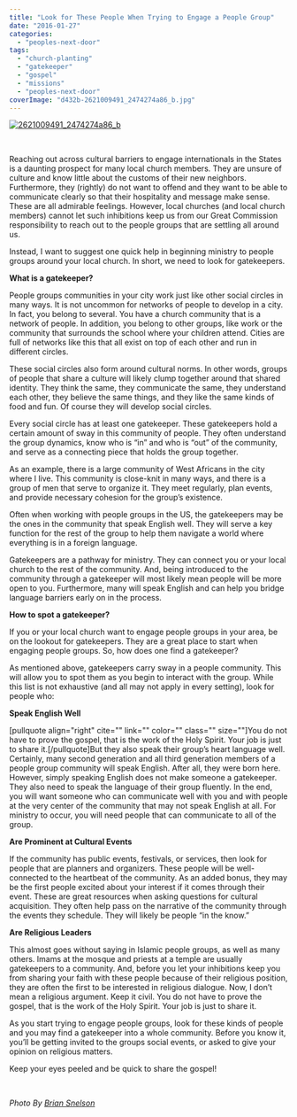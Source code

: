 ```yaml
---
title: "Look for These People When Trying to Engage a People Group"
date: "2016-01-27"
categories: 
  - "peoples-next-door"
tags: 
  - "church-planting"
  - "gatekeeper"
  - "gospel"
  - "missions"
  - "peoples-next-door"
coverImage: "d432b-2621009491_2474274a86_b.jpg"
---
```


[![2621009491_2474274a86_b](images/d432b-2621009491_2474274a86_b.jpg)](https://keelancook.files.wordpress.com/2020/08/d432b-2621009491_2474274a86_b.jpg)

 

Reaching out across cultural barriers to engage internationals in the States is a daunting prospect for many local church members. They are unsure of culture and know little about the customs of their new neighbors. Furthermore, they (rightly) do not want to offend and they want to be able to communicate clearly so that their hospitality and message make sense. These are all admirable feelings. However, local churches (and local church members) cannot let such inhibitions keep us from our Great Commission responsibility to reach out to the people groups that are settling all around us.

Instead, I want to suggest one quick help in beginning ministry to people groups around your local church. In short, we need to look for gatekeepers.

**What is a gatekeeper?**

People groups communities in your city work just like other social circles in many ways. It is not uncommon for networks of people to develop in a city. In fact, you belong to several. You have a church community that is a network of people. In addition, you belong to other groups, like work or the community that surrounds the school where your children attend. Cities are full of networks like this that all exist on top of each other and run in different circles.

These social circles also form around cultural norms. In other words, groups of people that share a culture will likely clump together around that shared identity. They think the same, they communicate the same, they understand each other, they believe the same things, and they like the same kinds of food and fun. Of course they will develop social circles.

Every social circle has at least one gatekeeper. These gatekeepers hold a certain amount of sway in this community of people. They often understand the group dynamics, know who is “in” and who is “out” of the community, and serve as a connecting piece that holds the group together.

As an example, there is a large community of West Africans in the city where I live. This community is close-knit in many ways, and there is a group of men that serve to organize it. They meet regularly, plan events, and provide necessary cohesion for the group’s existence.

Often when working with people groups in the US, the gatekeepers may be the ones in the community that speak English well. They will serve a key function for the rest of the group to help them navigate a world where everything is in a foreign language.

Gatekeepers are a pathway for ministry. They can connect you or your local church to the rest of the community. And, being introduced to the community through a gatekeeper will most likely mean people will be more open to you. Furthermore, many will speak English and can help you bridge language barriers early on in the process.

**How to spot a gatekeeper?**

If you or your local church want to engage people groups in your area, be on the lookout for gatekeepers. They are a great place to start when engaging people groups. So, how does one find a gatekeeper?

As mentioned above, gatekeepers carry sway in a people community. This will allow you to spot them as you begin to interact with the group. While this list is not exhaustive (and all may not apply in every setting), look for people who:

**Speak English Well**

\[pullquote align="right" cite="" link="" color="" class="" size=""\]You do not have to prove the gospel, that is the work of the Holy Spirit. Your job is just to share it.\[/pullquote\]But they also speak their group’s heart language well. Certainly, many second generation and all third generation members of a people group community will speak English. After all, they were born here. However, simply speaking English does not make someone a gatekeeper. They also need to speak the language of their group fluently. In the end, you will want someone who can communicate well with you and with people at the very center of the community that may not speak English at all. For ministry to occur, you will need people that can communicate to all of the group.

**Are Prominent at Cultural Events**

If the community has public events, festivals, or services, then look for people that are planners and organizers. These people will be well-connected to the heartbeat of the community. As an added bonus, they may be the first people excited about your interest if it comes through their event. These are great resources when asking questions for cultural acquisition. They often help pass on the narrative of the community through the events they schedule. They will likely be people “in the know.”

**Are Religious Leaders**

This almost goes without saying in Islamic people groups, as well as many others. Imams at the mosque and priests at a temple are usually gatekeepers to a community. And, before you let your inhibitions keep you from sharing your faith with these people because of their religious position, they are often the first to be interested in religious dialogue. Now, I don’t mean a religious argument. Keep it civil. You do not have to prove the gospel, that is the work of the Holy Spirit. Your job is just to share it.

As you start trying to engage people groups, look for these kinds of people and you may find a gatekeeper into a whole community. Before you know it, you’ll be getting invited to the groups social events, or asked to give your opinion on religious matters.

Keep your eyes peeled and be quick to share the gospel!

 

 _Photo By [Brian Snelson](http://www.flickr.com/photos/32659528@N00/2621009491/)_
